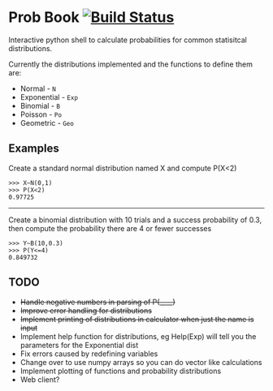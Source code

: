 # Prob Book [![Build Status](https://travis-ci.com/TomJamesGray/prob-book.svg?branch=master)](https://travis-ci.com/TomJamesGray/prob-book)
Interactive python shell to calculate probabilities for common statisitcal
distributions.

Currently the distributions implemented and the functions to define them are:
* Normal - `N`
* Exponential - `Exp`
* Binomial - `B`
* Poisson - `Po`
* Geometric - `Geo`

## Examples
Create a standard normal distribution named X and compute P(X<2)
```
>>> X~N(0,1)
>>> P(X<2)
0.97725
```
---
Create a binomial distribution with 10 trials and a success probability
of 0.3, then compute the probability there are 4 or fewer successes
```
>>> Y~B(10,0.3)
>>> P(Y<=4)
0.849732
```

## TODO
* ~~Handle negative numbers in parsing of P(____)~~
* ~~Improve error handling for distributions~~
* ~~Implement printing of distributions in calculator when just the name is input~~
* Implement help function for distributions, eg Help(Exp) will tell you the
parameters for the Exponential dist
* Fix errors caused by redefining variables
* Change over to use numpy arrays so you can do vector like calculations
* Implement plotting of functions and probability distributions
* Web client?